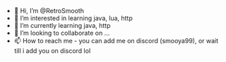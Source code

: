 - 👋 Hi, I’m @RetroSmooth
- 👀 I’m interested in learning java, lua, http
- 🌱 I’m currently learning java, http
- 💞️ I’m looking to collaborate on ...
- 📫 How to reach me - you can add me on discord (smooya99), or wait till i add you on discord lol

<!---
RetroSmooth/RetroSmooth is a ✨ special ✨ repository because its `README.md` (this file) appears on your GitHub profile.
You can click the Preview link to take a look at your changes.
--->

